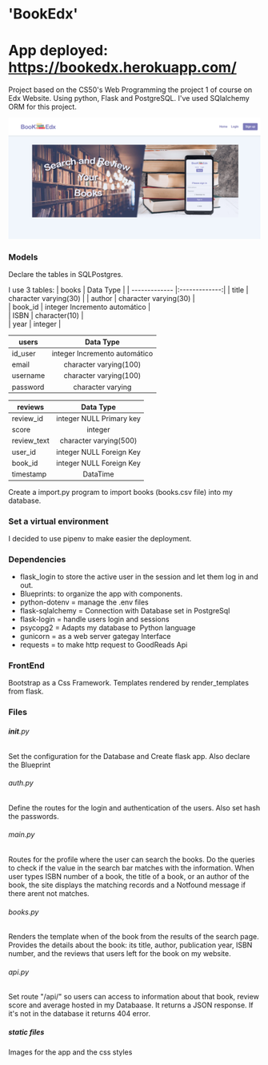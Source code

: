 # 'BookEdx' 
#  App deployed: https://bookedx.herokuapp.com/ 

Project based on the CS50's Web Programming the project 1 of course on Edx Website. Using python, Flask and PostgreSQL. I've used SQlalchemy ORM for this project. 

![Image of main Screen](./application/static/bookedx.png)


### Models
Declare the tables in SQLPostgres. 

I use 3 tables: 
| books        | Data Type           |
| ------------- |:-------------:| 
| title         | character varying(30) | 
| author        | character varying(30)	   |  
| book_id       | integer Incremento automático      |   
| ISBN          | character(10)      |   
| year          | integer      |   

 
| users        | Data Type     |
| -------------|:-------------:| 
| id_user      | integer Incremento automático  | 
| email        | character varying(100)  | 
| username     | character varying(100)  | 
| password     | character varying	   |



| reviews      | Data Type           |
| -------------|:-------------:| 
| review_id      | integer NULL	  Primary key |	
| score        | integer  | 
| review_text     | character varying(500)	   |	
| user_id      | integer NULL	Foreign  Key   |	
| book_id      | integer NULL	Foreign Key   |	
| timestamp      | DataTime   |	

 Create a import.py program to import books (books.csv file) into my database.

### Set a virtual environment
I decided to use pipenv to make easier the deployment.

### Dependencies 
* flask_login to store the active user in the session and  let them log in  and out. 
* Blueprints:  to organize the app with components. 
* python-dotenv =  manage the .env files 
* flask-sqlalchemy = Connection with Database set in PostgreSql
* flask-login = handle users login and sessions
* psycopg2 = Adapts my database to Python language
* gunicorn = as a web server gategay Interface
* requests =  to make http request to GoodReads Api

### FrontEnd
Bootstrap as a Css Framework. Templates rendered by render_templates from flask. 

### Files 
###### __init__.py 
Set the configuration for the Database and Create flask app. Also declare the Blueprint 
###### auth.py
Define the routes for the login and authentication of the users. Also set hash the passwords. 
###### main.py 
 Routes for the profile where the user can search the books. Do the queries to check if the value in the search bar matches with the information. When user types ISBN number of a book, the title of a book, or an author of the book, the site displays the matching records and a Notfound message if there arent not matches.
###### books.py
Renders the template when of the book from the results of the search page. Provides the details about the book: its title, author, publication year, ISBN number, and the  reviews that users  left for the book on my website.
###### api.py
Set route "/api/<isbn>" so users can access to information about that book, review score and average hosted in my Databaase. It returns a JSON response. If it's not in the database it returns 404 error.
##### static files
Images for the app and the  css styles
